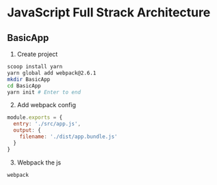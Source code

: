 # JavaScript Full Strack Architecture

## BasicApp

1. Create project

```sh
scoop install yarn
yarn global add webpack@2.6.1
mkdir BasicApp
cd BasicApp
yarn init # Enter to end
```

2. Add webpack config

```js
module.exports = {
  entry: './src/app.js',
  output: {
    filename: './dist/app.bundle.js'
  }
}
```

3. Webpack the js

```sh
webpack
```

